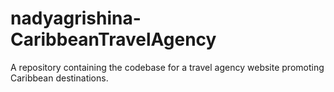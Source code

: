 # nadyagrishina-CaribbeanTravelAgency
A repository containing the codebase for a travel agency website promoting Caribbean destinations.
